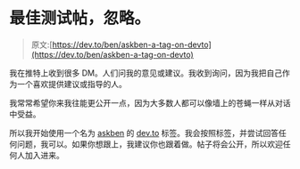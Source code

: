 # 最佳测试帖，忽略。

> 原文:[https://dev.to/ben/askben-a-tag-on-devto](https://dev.to/ben/askben-a-tag-on-devto)

我在推特上收到很多 DM。人们问我的意见或建议。我收到询问，因为我把自己作为一个喜欢提供建议或指导的人。

我常常希望你来我往能更公开一点，因为大多数人都可以像墙上的苍蝇一样从对话中受益。

所以我开始使用一个名为 [askben](https://dev.to/t/askben) 的 [dev.to](https://dev.to/) 标签。我会按照标签，并尝试回答任何问题，我可以。如果你想跟上，我建议你也跟着做。帖子将会公开，所以欢迎任何人加入进来。